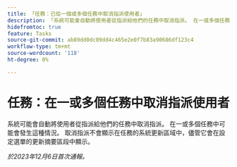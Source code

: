 ```yaml
---
title: 「任務：已從一個或多個任務中取消指派使用者」
description: 「系統可能會自動將使用者從指派給他們的任務中取消指派。 在一或多個任務中可能會發生這種情況。 取消指派不會顯示在任務的系統更新區域中，儘管它會在設定選單的更新摘要區段中顯示。」
hidefromtoc: true
feature: Tasks
source-git-commit: ab89dd0dc09dd4c465e2e0f7b83a90686df123c4
workflow-type: tm+mt
source-wordcount: '118'
ht-degree: 0%

---
```



# 任務：在一或多個任務中取消指派使用者

系統可能會自動將使用者從指派給他們的任務中取消指派。 在一或多個任務中可能會發生這種情況。 取消指派不會顯示在任務的系統更新區域中，儘管它會在設定選單的更新摘要區段中顯示。

_於2023年12月6日首次通報。_
